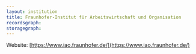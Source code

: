 ```yaml
---
layout: institution
title: Fraunhofer-Institut für Arbeitswirtschaft und Organisation
recordsgraph: 
storagegraph: 
---
```


Website: [https://www.iao.fraunhofer.de/](https://www.iao.fraunhofer.de/)
